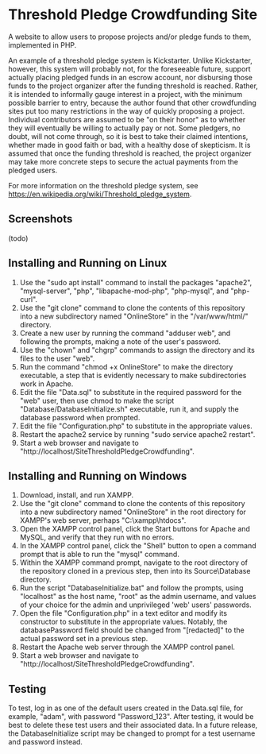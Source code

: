 Threshold Pledge Crowdfunding Site
==================================

A website to allow users to propose projects and/or pledge funds to them, implemented in PHP.

An example of a threshold pledge system is Kickstarter.  Unlike Kickstarter, however, this system will probably not, for the foreseeable future, support actually placing pledged funds in an escrow account, nor disbursing those funds to the project organizer after the funding threshold is reached.  Rather, it is intended to informally gauge interest in a project, with the minimum possible barrier to entry, because the author found that other crowdfunding sites put too many restrictions in the way of quickly proposing a project.  Individual contributors are assumed to be "on their honor" as to whether they will eventually be willing to actually pay or not.  Some pledgers, no doubt, will not come through, so it is best to take their claimed intentions, whether made in good faith or bad, with a healthy dose of skepticism.  It is assumed that once the funding threshold is reached, the project organizer may take more concrete steps to secure the actual payments from the pledged users.

For more information on the threshold pledge system, see https://en.wikipedia.org/wiki/Threshold_pledge_system.

Screenshots
-----------

(todo)


Installing and Running on Linux
-------------------------------

1. Use the "sudo apt install" command to install the packages "apache2", "mysql-server", "php", "libapache-mod-php", "php-mysql", and "php-curl".
2. Use the "git clone" command to clone the contents of this repository into a new subdirectory named "OnlineStore" in the "/var/www/html/" directory.
3. Create a new user by running the command "adduser web", and following the prompts, making a note of the user's password.
4. Use the "chown" and "chgrp" commands to assign the directory and its files to the user "web".
5. Run the command "chmod +x OnlineStore" to make the directory executable, a step that is evidently necessary to make subdirectories work in Apache.
6. Edit the file "Data.sql" to substitute in the required password for the "web" user, then use chmod to make the script "Database/DatabaseInitialize.sh" executable, run it, and supply the database password when prompted.
7. Edit the file "Configuration.php" to substitute in the appropriate values.
8. Restart the apache2 service by running "sudo service apache2 restart".
9. Start a web browser and navigate to "http://localhost/SiteThresholdPledgeCrowdfunding".

Installing and Running on Windows
---------------------------------
1. Download, install, and run XAMPP.
2. Use the "git clone" command to clone the contents of this repository into a new subdirectory named "OnlineStore" in the root directory for XAMPP's web server, perhaps "C:\xampp\htdocs".
3. Open the XAMPP control panel, click the Start buttons for Apache and MySQL, and verify that they run with no errors.
4. In the XAMPP control panel, click the "Shell" button to open a command prompt that is able to run the "mysql" command.
5. Within the XAMPP command prompt, navigate to the root directory of the repository cloned in a previous step, then into its Source\Database directory.
6. Run the script "DatabaseInitialize.bat" and follow the prompts, using "localhost" as the host name, "root" as the admin username, and values of your choice for the admin and unprivileged 'web' users' passwords.
7. Open the file "Configuration.php" in a text editor and modify its constructor to substitute in the appropriate values.  Notably, the databasePassword field should be changed from "[redacted]" to the actual password set in a previous step.
8. Restart the Apache web server through the XAMPP control panel.
9. Start a web browser and navigate to "http://localhost/SiteThresholdPledgeCrowdfunding".

Testing
-------
To test, log in as one of the default users created in the Data.sql file, for example, "adam", with password "Password_123".  After testing, it would be best to delete these test users and their associated data.  In a future release, the DatabaseInitialize script may be changed to prompt for a test username and password instead.